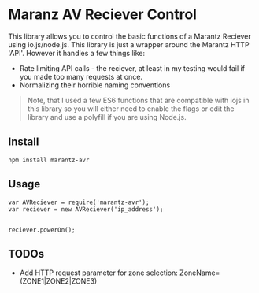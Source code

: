 # Maranz AV Reciever Control
This library allows you to control the basic functions of a Marantz Reciever using io.js/node.js. This library is just a wrapper around the Marantz HTTP 'API'. However it handles a few things like:

* Rate limiting API calls - the reciever, at least in my testing would fail if you made too many requests at once.
* Normalizing their horrible naming conventions

> Note, that I used a few ES6 functions that are compatible with iojs in this library so you will either need to enable the flags or edit the library and use a polyfill if you are using Node.js.


## Install

```
npm install marantz-avr
```

## Usage

```
var AVReciever = require('marantz-avr');
var reciever = new AVReciever('ip_address');


reciever.powerOn();
```

## TODOs

- Add HTTP request parameter for zone selection: ZoneName=(ZONE1|ZONE2|ZONE3)